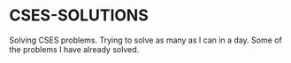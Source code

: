 # CSES-SOLUTIONS

Solving CSES problems. Trying to solve as many as I can in a day. Some of the problems I have already solved. 


